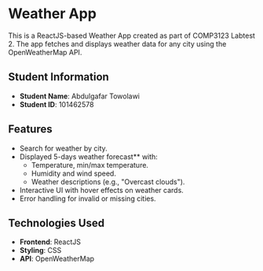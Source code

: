# Weather App

This is a ReactJS-based Weather App created as part of COMP3123 Labtest 2. The app fetches and displays weather data for any city using the OpenWeatherMap API.

## Student Information
- **Student Name**: Abdulgafar Towolawi
- **Student ID**: 101462578

## Features
- Search for weather by city.
- Displayed 5-days weather forecast** with:
  - Temperature, min/max temperature.
  - Humidity and wind speed.
  - Weather descriptions (e.g., "Overcast clouds").
- Interactive UI with hover effects on weather cards.
- Error handling for invalid or missing cities.

## Technologies Used
- **Frontend**: ReactJS
- **Styling**: CSS
- **API**: OpenWeatherMap

